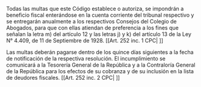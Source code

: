 Todas las multas que este Código establece o autoriza, se impondrán a beneficio fiscal enterándose en la cuenta corriente del tribunal respectivo y se entregarán anualmente a los respectivos Consejos del Colegio de Abogados, para que con ellas atiendan de preferencia a los fines que señalan la letra m) del artículo 12 y las letras j) y k) del artículo 13 de la Ley N° 4.409, de 11 de Septiembre de 1928. [[Art. 252 inc. 1 CPC| ]]

Las multas deberán pagarse dentro de los quince días siguientes a la fecha de notificación de la respectiva resolución. El incumplimiento se comunicará a la Tesorería General de la República y a la Contraloría General de la República para los efectos de su cobranza y de su inclusión en la lista de deudores fiscales. [[Art. 252 inc. 2 CPC| ]]